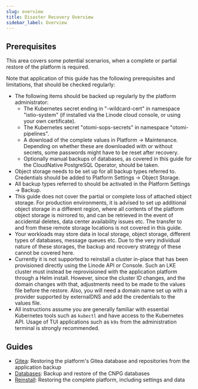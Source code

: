 ```yaml
---
slug: overview
title: Disaster Recovery Overview
sidebar_label: Overview
---
```


## Prerequisites

This area covers some potential scenarios, when a complete or partial restore of the platform is required.

Note that application of this guide has the following prerequisites and limitations, that should be checked regularly:

* The following items should be backed up regularly by the platform administrator:
  - The Kubernetes secret ending in "-wildcard-cert" in namespace "istio-system" (if installed via the Linode cloud console, or using your own certificate).
  - The Kubernetes secret "otomi-sops-secrets" in namespace "otomi-pipelines".
  - A download of the complete values in Platform -> Maintenance. Depending on whether these are downloaded with or without secrets, some passwords might have to be reset after recovery.
  - Optionally manual backups of databases, as covered in this guide for the CloudNative PostgreSQL Operator, should be taken.
* Object storage needs to be set up for all backup types referred to. Credentials should be added to Platform Settings -> Object Storage.
* All backup types referred to should be activated in the Platform Settings -> Backup.
* This guide does not cover the partial or complete loss of attached object storage. For production environments, it is advised to set up additional object storage in a different region, where all contents of the platform object storage is mirrored to, and can be retrieved in the event of accidental deletes, data center availability issues etc. The transfer to and from these remote storage locations is not covered in this guide.
* Your workloads may store data in local storage, object storage, different types of databases, message queues etc. Due to the very individual nature of these storages, the backup and recovery strategy of these cannot be covered here.
* Currently it is not supported to reinstall a cluster in-place that has been provisioned directly using the Linode API or Console. Such an LKE cluster must instead be reprovisioned with the application platform through a Helm install. However, since the cluster ID changes, and the domain changes with that, adjustments need to be made to the values file before the restore. Also, you will need a domain name set up with a provider supported by externalDNS and add the credentials to the values file.
* All instructions assume you are generally familiar with essential Kubernetes tools such as `kubectl` and have access to the Kubernetes API. Usage of TUI applications such as `k9s` from the administration terminal is strongly recommended.

## Guides

* [Gitea](gitea.md): Restoring the platform's Gitea database and repositories from the application backup
* [Databases](platform-databases.md): Backup and restore of the CNPG databases
* [Reinstall](platform-reinstall.md): Restoring the complete platform, including settings and data
